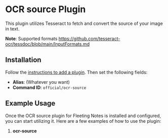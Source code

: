 # OCR source Plugin
This plugin utilizes Tesseract to fetch and convert the source of your image in text.

**Note**: Supported formats https://github.com/tesseract-ocr/tessdoc/blob/main/InputFormats.md

## Installation
Follow the [instructions to add a plugin](https://www.fleetingnotes.app/docs/plugins/add-a-plugin). Then set the following fields:
- **Alias**: (Whatever you want)
- **Command ID**: `official/ocr-source`


## Example Usage
Once the OCR source plugin for Fleeting Notes is installed and configured, you can start utilizing it. Here are a few examples of how to use the plugin:

1. **ocr-source**
